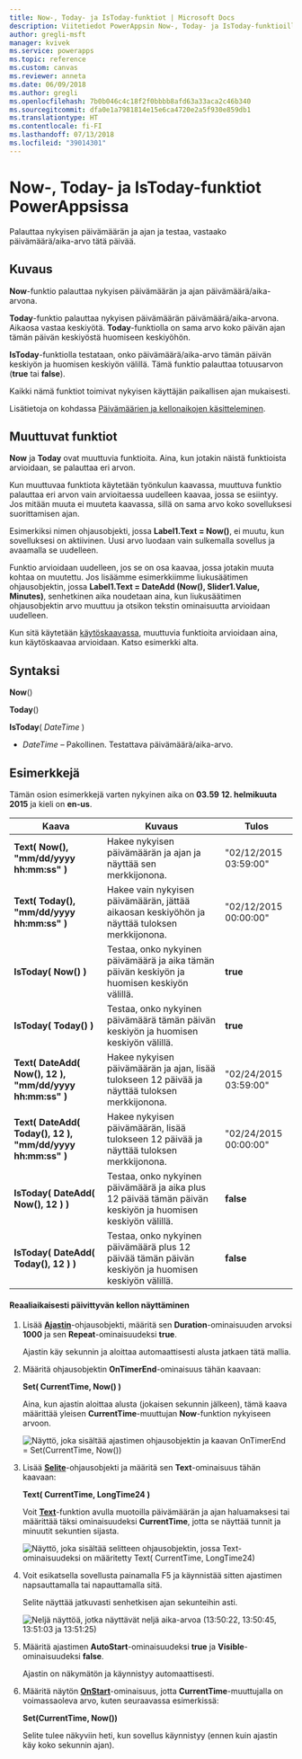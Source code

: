 ```yaml
---
title: Now-, Today- ja IsToday-funktiot | Microsoft Docs
description: Viitetiedot PowerAppsin Now-, Today- ja IsToday-funktioille, mukaan lukien syntaksi ja esimerkkejä
author: gregli-msft
manager: kvivek
ms.service: powerapps
ms.topic: reference
ms.custom: canvas
ms.reviewer: anneta
ms.date: 06/09/2018
ms.author: gregli
ms.openlocfilehash: 7b0b046c4c18f2f0bbbb8afd63a33aca2c46b340
ms.sourcegitcommit: dfa0e1a7981814e15e6ca4720e2a5f930e859db1
ms.translationtype: HT
ms.contentlocale: fi-FI
ms.lasthandoff: 07/13/2018
ms.locfileid: "39014301"
---
```

# <a name="now-today-and-istoday-functions-in-powerapps"></a>Now-, Today- ja IsToday-funktiot PowerAppsissa
Palauttaa nykyisen päivämäärän ja ajan ja testaa, vastaako päivämäärä/aika-arvo tätä päivää.

## <a name="description"></a>Kuvaus
**Now**-funktio palauttaa nykyisen päivämäärän ja ajan päivämäärä/aika-arvona.

**Today**-funktio palauttaa nykyisen päivämäärän päivämäärä/aika-arvona. Aikaosa vastaa keskiyötä. **Today**-funktiolla on sama arvo koko päivän ajan tämän päivän keskiyöstä huomiseen keskiyöhön.

**IsToday**-funktiolla testataan, onko päivämäärä/aika-arvo tämän päivän keskiyön ja huomisen keskiyön välillä. Tämä funktio palauttaa totuusarvon (**true** tai **false**).

Kaikki nämä funktiot toimivat nykyisen käyttäjän paikallisen ajan mukaisesti.

Lisätietoja on kohdassa [Päivämäärien ja kellonaikojen käsitteleminen](../show-text-dates-times.md).

## <a name="volatile-functions"></a>Muuttuvat funktiot
**Now** ja **Today** ovat muuttuvia funktioita.  Aina, kun jotakin näistä funktioista arvioidaan, se palauttaa eri arvon.  

Kun muuttuvaa funktiota käytetään työnkulun kaavassa, muuttuva funktio palauttaa eri arvon vain arvioitaessa uudelleen kaavaa, jossa se esiintyy.  Jos mitään muuta ei muuteta kaavassa, sillä on sama arvo koko sovelluksesi suorittamisen ajan.

Esimerkiksi nimen ohjausobjekti, jossa **Label1.Text = Now()**, ei muutu, kun sovelluksesi on aktiivinen.  Uusi arvo luodaan vain sulkemalla sovellus ja avaamalla se uudelleen.

Funktio arvioidaan uudelleen, jos se on osa kaavaa, jossa jotakin muuta kohtaa on muutettu.  Jos lisäämme esimerkkiimme liukusäätimen ohjausobjektin, jossa **Label1.Text = DateAdd (Now(), Slider1.Value, Minutes)**, senhetkinen aika noudetaan aina, kun liukusäätimen ohjausobjektin arvo muuttuu ja otsikon tekstin ominaisuutta arvioidaan uudelleen.

Kun sitä käytetään [käytöskaavassa](../working-with-formulas-in-depth.md), muuttuvia funktioita arvioidaan aina, kun käytöskaavaa arvioidaan.  Katso esimerkki alta.

## <a name="syntax"></a>Syntaksi
**Now**()

**Today**()

**IsToday**( *DateTime* )

* *DateTime* – Pakollinen.  Testattava päivämäärä/aika-arvo.

## <a name="examples"></a>Esimerkkejä
Tämän osion esimerkkejä varten nykyinen aika on **03.59** **12. helmikuuta 2015** ja kieli on **en-us**.

| Kaava | Kuvaus | Tulos |
| --- | --- | --- |
| **Text( Now(), "mm/dd/yyyy hh:mm:ss" )** |Hakee nykyisen päivämäärän ja ajan ja näyttää sen merkkijonona. |"02/12/2015 03:59:00" |
| **Text( Today(), "mm/dd/yyyy hh:mm:ss" )** |Hakee vain nykyisen päivämäärän, jättää aikaosan keskiyöhön ja näyttää tuloksen merkkijonona. |"02/12/2015 00:00:00" |
| **IsToday( Now() )** |Testaa, onko nykyinen päivämäärä ja aika tämän päivän keskiyön ja huomisen keskiyön välillä. |**true** |
| **IsToday( Today() )** |Testaa, onko nykyinen päivämäärä tämän päivän keskiyön ja huomisen keskiyön välillä. |**true** |
| **Text( DateAdd( Now(), 12 ), "mm/dd/yyyy hh:mm:ss" )** |Hakee nykyisen päivämäärän ja ajan, lisää tulokseen 12 päivää ja näyttää tuloksen merkkijonona. |"02/24/2015 03:59:00" |
| **Text( DateAdd( Today(), 12 ), "mm/dd/yyyy hh:mm:ss" )** |Hakee nykyisen päivämäärän, lisää tulokseen 12 päivää ja näyttää tuloksen merkkijonona. |"02/24/2015 00:00:00" |
| **IsToday( DateAdd( Now(), 12 ) )** |Testaa, onko nykyinen päivämäärä ja aika plus 12 päivää tämän päivän keskiyön ja huomisen keskiyön välillä. |**false** |
| **IsToday( DateAdd( Today(), 12 ) )** |Testaa, onko nykyinen päivämäärä plus 12 päivää tämän päivän keskiyön ja huomisen keskiyön välillä. |**false** |

#### <a name="display-a-clock-that-updates-in-real-time"></a>Reaaliaikaisesti päivittyvän kellon näyttäminen

1. Lisää **[Ajastin](../controls/control-timer.md)**-ohjausobjekti, määritä sen **Duration**-ominaisuuden arvoksi **1000** ja sen **Repeat**-ominaisuudeksi **true**.

    Ajastin käy sekunnin ja aloittaa automaattisesti alusta jatkaen tätä mallia. 

1. Määritä ohjausobjektin **OnTimerEnd**-ominaisuus tähän kaavaan:

    **Set( CurrentTime, Now() )**

    Aina, kun ajastin aloittaa alusta (jokaisen sekunnin jälkeen), tämä kaava määrittää yleisen **CurrentTime**-muuttujan **Now**-funktion nykyiseen arvoon.

    ![Näyttö, joka sisältää ajastimen ohjausobjektin ja kaavan OnTimerEnd = Set(CurrentTime, Now())](media/function-now-today-istoday/now-set-currenttime.png)

1. Lisää **[Selite](../controls/control-text-box.md)**-ohjausobjekti ja määritä sen **Text**-ominaisuus tähän kaavaan:

    **Text( CurrentTime, LongTime24 )**

    Voit **[Text](function-text.md)**-funktion avulla muotoilla päivämäärän ja ajan haluamaksesi tai määrittää täksi ominaisuudeksi **CurrentTime**, jotta se näyttää tunnit ja minuutit sekuntien sijasta.

    ![Näyttö, joka sisältää selitteen ohjausobjektin, jossa Text-ominaisuudeksi on määritetty Text( CurrentTime, LongTime24)](media/function-now-today-istoday/now-use-currenttime.png)

1. Voit esikatsella sovellusta painamalla F5 ja käynnistää sitten ajastimen napsauttamalla tai napauttamalla sitä.

    Selite näyttää jatkuvasti senhetkisen ajan sekunteihin asti.

    ![Neljä näyttöä, jotka näyttävät neljä aika-arvoa (13:50:22, 13:50:45, 13:51:03 ja 13:51:25)](media/function-now-today-istoday/now-four-times.png)

1. Määritä ajastimen **AutoStart**-ominaisuudeksi **true** ja **Visible**-ominaisuudeksi **false**.

    Ajastin on näkymätön ja käynnistyy automaattisesti.

1. Määritä näytön **[OnStart](../controls/control-screen.md)**-ominaisuus, jotta **CurrentTime**-muuttujalla on voimassaoleva arvo, kuten seuraavassa esimerkissä:

    **Set(CurrentTime, Now())**

    Selite tulee näkyviin heti, kun sovellus käynnistyy (ennen kuin ajastin käy koko sekunnin ajan).
